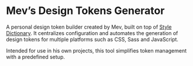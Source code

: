 # Mev’s Design Tokens Generator

A personal design token builder created by Mev, built on top of [Style Dictionary](https://styledictionary.com). It centralizes configuration and automates the generation of design tokens for multiple platforms such as CSS, Sass and JavaScript.

Intended for use in his own projects, this tool simplifies token management with a predefined setup.
